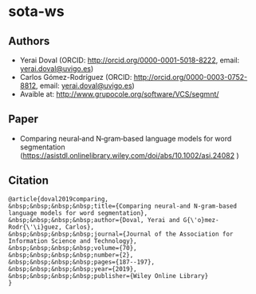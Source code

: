 # sota-ws

## Authors
- Yerai Doval (ORCID: http://orcid.org/0000-0001-5018-8222, email: yerai.doval@uvigo.es)
- Carlos Gómez-Rodríguez (ORCID: http://orcid.org/0000-0003-0752-8812, email: yerai.doval@uvigo.es)
- Avaible at: http://www.grupocole.org/software/VCS/segmnt/

## Paper
- Comparing neural‐and N‐gram‐based language models for word segmentation (https://asistdl.onlinelibrary.wiley.com/doi/abs/10.1002/asi.24082 )

## Citation
```
@article{doval2019comparing,
&nbsp;&nbsp;&nbsp;&nbsp;title={Comparing neural-and N-gram-based language models for word segmentation},
&nbsp;&nbsp;&nbsp;&nbsp;author={Doval, Yerai and G{\'o}mez-Rodr{\'\i}guez, Carlos},
&nbsp;&nbsp;&nbsp;&nbsp;journal={Journal of the Association for Information Science and Technology},
&nbsp;&nbsp;&nbsp;&nbsp;volume={70},
&nbsp;&nbsp;&nbsp;&nbsp;number={2},
&nbsp;&nbsp;&nbsp;&nbsp;pages={187--197},
&nbsp;&nbsp;&nbsp;&nbsp;year={2019},
&nbsp;&nbsp;&nbsp;&nbsp;publisher={Wiley Online Library}
}
```
